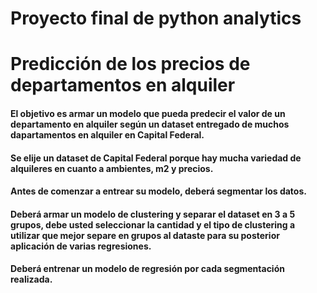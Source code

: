 # Proyecto final de python analytics
# Predicción de los precios de departamentos en alquiler

#### El objetivo es armar un modelo que pueda predecir el valor de un departamento en alquiler según un dataset entregado de muchos dapartamentos en alquiler en Capital Federal.
#### Se elije un dataset de Capital Federal porque hay mucha variedad de alquileres en cuanto a ambientes, m2 y precios.
#### Antes de comenzar a entrear su modelo, deberá segmentar los datos.
#### Deberá armar un modelo de clustering y separar el dataset en 3 a 5 grupos, debe usted seleccionar la cantidad y el tipo de clustering a utilizar que mejor separe en grupos al dataste para su posterior aplicación de varias regresiones.
#### Deberá entrenar un modelo de regresión por cada segmentación realizada.
